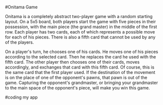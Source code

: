 #Onitama Game

Onitama is a completely abstract two-player game with a random starting layout. On a 5x5 board, both players start the game with five pieces in their possession, with the main piece (the grand master) in the middle of the first row. Each player has two cards, each of which represents a possible move for each of his pieces. There is also a fifth card that cannot be used by any of the players.

On a player's turn, he chooses one of his cards. He moves one of his pieces according to the selected card. Then he replaces the card he used with the fifth card. The other player then chooses one of their cards, moves accordingly, and exchanges that card with this fifth card. Of course, this is the same card that the first player used. If the destination of the movement is on the place of one of the opponent's pawns, that pawn is out of the game. Capturing the opponent's grandmaster, or bringing your grandmaster to the main space of the opponent's piece, will make you win this game.

#coding my app
